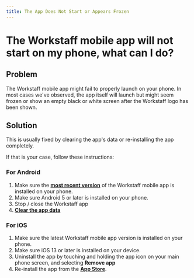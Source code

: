 ```yaml
---
title: The App Does Not Start or Appears Frozen
---
```

# The Workstaff mobile app will not start on my phone, what can I do?

## Problem

The Workstaff mobile app might fail to properly launch on your phone. In most cases we've observed, the app itself will launch but might seem frozen or show an empty black or white screen after the Workstaff logo has been shown.

## Solution

This is usually fixed by clearing the app's data or re-installing the app completely. 

If that is your case, follow these instructions:

### For Android

1. Make sure the [**most recent version**](https://play.google.com/store/apps/details?id=app.workstaff) of the Workstaff mobile app is installed on your phone.
2. Make sure Android 5 or later is installed on your phone.
3. Stop / close the Workstaff app
4. [**Clear the app data**](./clear-workstaff-mobile-app-data.md)


### For iOS

1. Make sure the latest Workstaff mobile app version is installed on your phone.
2. Make sure iOS 13 or later is installed on your device.
3. Uninstall the app by touching and holding the app icon on your main phone screen, and selecting **Remove app**
4. Re-install the app from the [**App Store**](https://apps.apple.com/us/app/workstaff/id1458402928?ls=1).
